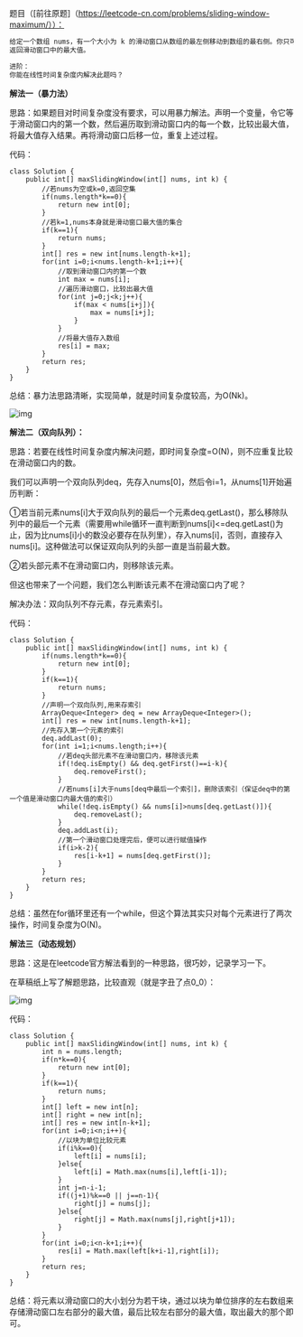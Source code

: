 题目（[前往原题]（https://leetcode-cn.com/problems/sliding-window-maximum/））：
```markdown
给定一个数组 nums，有一个大小为 k 的滑动窗口从数组的最左侧移动到数组的最右侧。你只可以看到在滑动窗口内的 k 个数字。滑动窗口每次只向右移动一位。
返回滑动窗口中的最大值。

进阶：
你能在线性时间复杂度内解决此题吗？
```

**解法一（暴力法）**

思路：如果题目对时间复杂度没有要求，可以用暴力解法。声明一个变量，令它等于滑动窗口内的第一个数，然后遍历取到滑动窗口内的每一个数，比较出最大值，将最大值存入结果。再将滑动窗口后移一位，重复上述过程。

代码：

```
class Solution {
    public int[] maxSlidingWindow(int[] nums, int k) {
        //若nums为空或k=0,返回空集
        if(nums.length*k==0){
            return new int[0];
        }
        //若k=1,nums本身就是滑动窗口最大值的集合
        if(k==1){
            return nums;
        }
        int[] res = new int[nums.length-k+1];
        for(int i=0;i<nums.length-k+1;i++){
            //取到滑动窗口内的第一个数
            int max = nums[i];
            //遍历滑动窗口，比较出最大值
            for(int j=0;j<k;j++){
                if(max < nums[i+j]){
                    max = nums[i+j];
                }
            }
            //将最大值存入数组
            res[i] = max;
        }
        return res;
    }
}
```

总结：暴力法思路清晰，实现简单，就是时间复杂度较高，为O(Nk)。

![img](https://pic1.zhimg.com/v2-e7d78ab8a445f8354d77e7d799600e44_b.png)

**解法二（双向队列）：**

思路：若要在线性时间复杂度内解决问题，即时间复杂度=O(N)，则不应重复比较在滑动窗口内的数。

我们可以声明一个双向队列deq，先存入nums[0]，然后令i=1，从nums[1]开始遍历判断：

①若当前元素nums[i]大于双向队列的最后一个元素deq.getLast()，那么移除队列中的最后一个元素（需要用while循环一直判断到nums[i]<=deq.getLast()为止，因为比nums[i]小的数没必要存在队列里），存入nums[i]，否则，直接存入nums[i]。这种做法可以保证双向队列的头部一直是当前最大数。

②若头部元素不在滑动窗口内，则移除该元素。

但这也带来了一个问题，我们怎么判断该元素不在滑动窗口内了呢？

解决办法：双向队列不存元素，存元素索引。

代码：

```
class Solution {
    public int[] maxSlidingWindow(int[] nums, int k) {
        if(nums.length*k==0){
            return new int[0];
        }
        if(k==1){
            return nums;
        }
        //声明一个双向队列,用来存索引
        ArrayDeque<Integer> deq = new ArrayDeque<Integer>();
        int[] res = new int[nums.length-k+1];
        //先存入第一个元素的索引
        deq.addLast(0);
        for(int i=1;i<nums.length;i++){
            //若deq头部元素不在滑动窗口内，移除该元素
            if(!deq.isEmpty() && deq.getFirst()==i-k){
                deq.removeFirst();
            }
            //若nums[i]大于nums[deq中最后一个索引]，删除该索引（保证deq中的第一个值是滑动窗口内最大值的索引）
            while(!deq.isEmpty() && nums[i]>nums[deq.getLast()]){
                deq.removeLast();
            }
            deq.addLast(i);
            //第一个滑动窗口处理完后，便可以进行赋值操作
            if(i>k-2){
                res[i-k+1] = nums[deq.getFirst()];
            }
        }
        return res;
    }
}
```

总结：虽然在for循环里还有一个while，但这个算法其实只对每个元素进行了两次操作，时间复杂度为O(N)。

**解法三（动态规划）**

思路：这是在leetcode官方解法看到的一种思路，很巧妙，记录学习一下。

在草稿纸上写了解题思路，比较直观（就是字丑了点0_0）：

![img](https://pic2.zhimg.com/v2-9bbab730e63097d2fd402273a2e34f8d_b.jpeg)

代码：

```
class Solution {
    public int[] maxSlidingWindow(int[] nums, int k) {
        int n = nums.length;
        if(n*k==0){
            return new int[0];
        }
        if(k==1){
            return nums;
        }
        int[] left = new int[n];
        int[] right = new int[n];
        int[] res = new int[n-k+1];
        for(int i=0;i<n;i++){
            //以块为单位比较元素
            if(i%k==0){
                left[i] = nums[i];
            }else{
                left[i] = Math.max(nums[i],left[i-1]);
            }
            int j=n-i-1;
            if((j+1)%k==0 || j==n-1){
                right[j] = nums[j];
            }else{
                right[j] = Math.max(nums[j],right[j+1]);
            }
        }
        for(int i=0;i<n-k+1;i++){
            res[i] = Math.max(left[k+i-1],right[i]);
        }
        return res;
    }
}
```

总结：将元素以滑动窗口的大小划分为若干块，通过以块为单位排序的左右数组来存储滑动窗口左右部分的最大值，最后比较左右部分的最大值，取出最大的那个即可。
